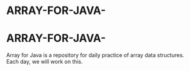 ﻿# ARRAY-FOR-JAVA-
# ARRAY-FOR-JAVA-
Array for Java is a repository for daily practice of array data structures. Each day, we will work on this.
